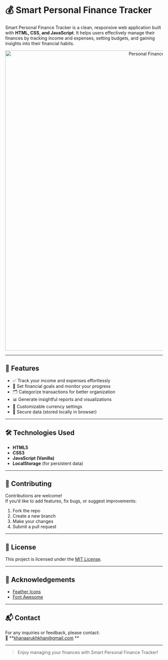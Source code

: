 # 💰 Smart Personal Finance Tracker

Smart Personal Finance Tracker is a clean, responsive web application built with **HTML, CSS, and JavaScript**. It helps users effectively manage their finances by tracking income and expenses, setting budgets, and gaining insights into their financial habits.

<p align="center">
  <img width="960" alt="Personal Finance Tracker UI" src="https://github.com/neeraj542/Personal-Finance-Tracker/assets/114648043/83946993-1e1b-41a8-ad3e-d0598bb9deb7">
</p>

---

## 🚀 Features

- ✅ Track your income and expenses effortlessly  
- 🎯 Set financial goals and monitor your progress  
- 🗂 Categorize transactions for better organization  
- 📊 Generate insightful reports and visualizations  
- 💱 Customizable currency settings  
- 🔐 Secure data (stored locally in browser)

---

## 🛠 Technologies Used

- **HTML5**
- **CSS3**
- **JavaScript (Vanilla)**
- **LocalStorage** (for persistent data)

---

## 🤝 Contributing

Contributions are welcome!  
If you’d like to add features, fix bugs, or suggest improvements:

1. Fork the repo  
2. Create a new branch  
3. Make your changes  
4. Submit a pull request  

---

## 📄 License

This project is licensed under the [MIT License](LICENSE).

---

## 🙌 Acknowledgements

- [Feather Icons](https://feathericons.com/)  
- [Font Awesome](https://fontawesome.com/)

---

## 📬 Contact

For any inquiries or feedback, please contact:  
📧 **khanaarukhkhan@gmail.com
**

---

> Enjoy managing your finances with Smart Personal Finance Tracker!
